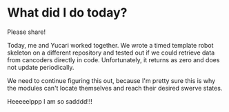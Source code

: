 # What did I do today?
Please share!

Today, me and Yucari worked together. We wrote a timed template robot skeleton on a different repository and tested out if we could
retrieve data from cancoders directly in code. Unfortunately, it returns as zero and does not update periodically.

We need to continue figuring this out, because I'm pretty sure this is why the modules can't locate
themselves and reach their desired swerve states.

Heeeeelppp I am so sadddd!!!